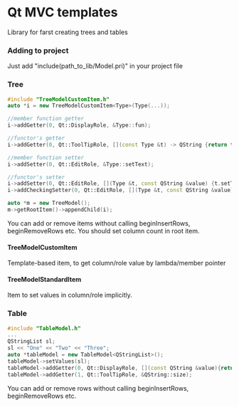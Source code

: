 # Qt MVC templates
Library for farst creating trees and tables

### Adding to project
Just add "include(path_to_lib/Model.pri)" in your project file

### Tree

```c++
#include "TreeModelCustomItem.h"
auto *i = new TreeModelCustomItem<Type>(Type(...));

//member function getter
i->addGetter(0, Qt::DisplayRole, &Type::fun);

//functor's getter
i->addGetter(0, Qt::ToolTipRole, [](const Type &t) -> QString {return t.getTip();});

//member function setter
i->addSetter(0, Qt::EditRole, &Type::setText);

//functor's setter
i->addSetter(0, Qt::EditRole, [](Type &t, const QString &value) {t.setText(value);});
i->addCheckingSetter(0, Qt::EditRole, [](Type &t, const QString &value) -> bool {return t.setText(value);});

auto *m = new TreeModel();
m->getRootItem()->appendChild(i);
```
You can add or remove items without calling beginInsertRows, beginRemoveRows etc.
You should set column count in root item.

#### TreeModelCustomItem
Template-based item, to get column/role value by lambda/member pointer

#### TreeModelStandardItem
Item to set values in column/role implicitly.

### Table

```c++
#include "TableModel.h"
...
QStringList sl;
sl << "One" << "Two" << "Three";
auto *tableModel = new TableModel<QStringList>();
tableModel->setValues(sl);
tableModel->addGetter(0, Qt::DisplayRole, [](const QString &value){return value;});
tableModel->addGetter(1, Qt::ToolTipRole, &QString::size);
```

You can add or remove rows without calling beginInsertRows, beginRemoveRows etc.